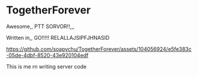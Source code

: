# TogetherForever
Awesome,, PTT SORVOR!!,,,

Written in,, GO!!!!! RELALLAJSIPFJHNASID


https://github.com/soapychu/TogetherForever/assets/104056924/e5fe383c-05de-4dbf-8520-43e920104edf

This is me rn writing server code
